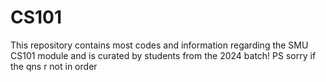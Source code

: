 # CS101
This repository contains most codes and information regarding the SMU CS101 module and is curated by students from the 2024 batch!
PS sorry if the qns r not in order 
